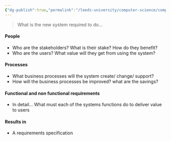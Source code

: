 ```yaml
---
{"dg-publish":true,"permalink":"/leeds-university/computer-science/compulsory-modules/professional-computing/week-3-2-software-development-process/3-requirements-analysis/"}
---
```


>What is the new system required to do...
#### People
- Who are the stakeholders? What is their stake? How do they benefit?
- Who are the users? What value will they get from using the system?
#### Processes
- What business processes will the system create/ change/ support?
- How will the business processes be improved? what are the savings?
#### Functional and non functional requirements
- In detail... What must each of the systems functions do to deliver value to users
#### Results in
- A requirements specification
